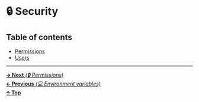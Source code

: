 # 🔒 Security

## Table of contents

- [Permissions](permissions.md)
- [Users](users.md)

<hr>

[🡲 **Next** _(🔒 Permissions)_](permissions.md)<br>
[🡰 **Previous** _(💻 Environment variables)_](../terminal/environment_variables.md)<br>
[🡱 **Top**](../../README.md#table-of-contents)<br>
